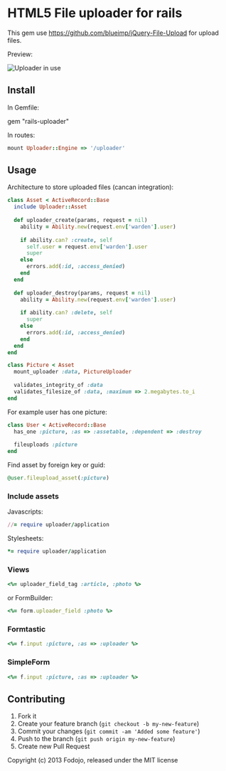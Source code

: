 # HTML5 File uploader for rails

This gem use https://github.com/blueimp/jQuery-File-Upload for upload files.

Preview:

![Uploader in use](http://img39.imageshack.us/img39/2206/railsuploader.png)

## Install

In Gemfile:

  gem "rails-uploader"

In routes:  

``` ruby
mount Uploader::Engine => '/uploader'
```

## Usage

Architecture to store uploaded files (cancan integration):

``` ruby
class Asset < ActiveRecord::Base
  include Uploader::Asset
  
  def uploader_create(params, request = nil)
    ability = Ability.new(request.env['warden'].user)
    
    if ability.can? :create, self
      self.user = request.env['warden'].user
      super
    else
      errors.add(:id, :access_denied)
    end
  end
  
  def uploader_destroy(params, request = nil)
    ability = Ability.new(request.env['warden'].user)
    
    if ability.can? :delete, self
      super
    else
      errors.add(:id, :access_denied)
    end
  end
end

class Picture < Asset
  mount_uploader :data, PictureUploader
  
  validates_integrity_of :data
  validates_filesize_of :data, :maximum => 2.megabytes.to_i
end
```

For example user has one picture:

``` ruby
class User < ActiveRecord::Base
  has_one :picture, :as => :assetable, :dependent => :destroy
  
  fileuploads :picture
end
```

Find asset by foreign key or guid:

``` ruby
@user.fileupload_asset(:picture)
```

### Include assets

Javascripts:

``` ruby
//= require uploader/application
```

Stylesheets:

``` ruby
*= require uploader/application  
```

### Views

``` ruby
<%= uploader_field_tag :article, :photo %>
```

or FormBuilder:

``` ruby
<%= form.uploader_field :photo %>
```

### Formtastic

``` ruby
<%= f.input :picture, :as => :uploader %>
```

### SimpleForm

``` ruby
<%= f.input :picture, :as => :uploader %>
```

## Contributing

1. Fork it
2. Create your feature branch (`git checkout -b my-new-feature`)
3. Commit your changes (`git commit -am 'Added some feature'`)
4. Push to the branch (`git push origin my-new-feature`)
5. Create new Pull Request

Copyright (c) 2013 Fodojo, released under the MIT license
